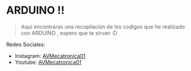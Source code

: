 # **ARDUINO !!**
> Aqui encontraras  una recopilación de los codigos que he realizado con ARDUINO , espero que te sirvan :D

Redes Sociales:
- Instagram: [AVMecatronica01](https://www.instagram.com/av_mecatronica01/ "Instagram")
- Youtube: [AVMecatronica01](https://www.youtube.com/channel/UCTQFJmva9iC5y82SBelJp1w "AVMecatronica01")
